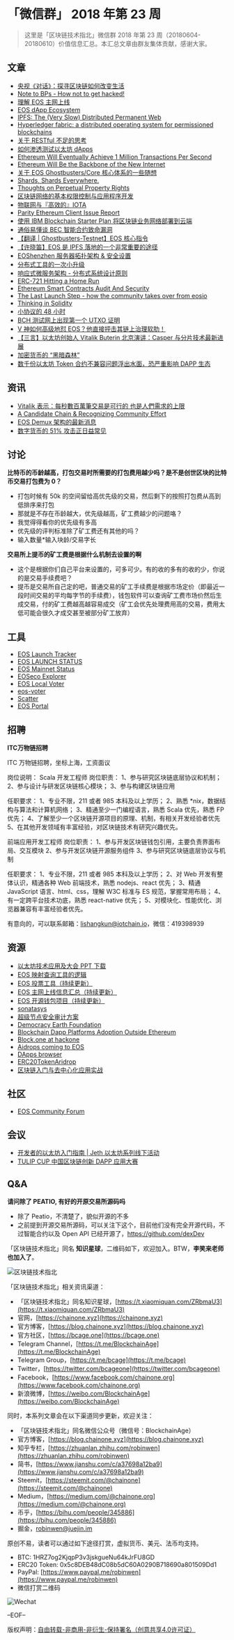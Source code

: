 # 「微信群」 2018 年第 23 周

> 这里是「区块链技术指北」微信群 2018 年第 23 周（20180604-20180610）价值信息汇总。本汇总文章由群友集体贡献，感谢大家。

## 文章

* [央视《对话》：探寻区块链如何改变生活](https://bcage.one/d/545-cctv-2)
* [Note to BPs - How not to get hacked!](https://bcage.one/d/547-note-to-bps-how-not-to-get-hacked)
* [理解 EOS 主网上线](https://bcage.one/d/549-eos)
* [EOS dApp Ecosystem](https://bcage.one/d/551-eos-dapp-ecosystem)
* [IPFS: The (Very Slow) Distributed Permanent Web](https://bcage.one/d/553-ipfs-the-very-slow-distributed-permanent-web)
* [Hyperledger fabric: a distributed operating system for permissioned blockchains](https://bcage.one/d/554-hyperledger-fabric-a-distributed-operating-system-for-permissioned-blockchains)
* [关于 RESTful 不足的思考](https://bcage.one/d/559-restful)
* [如何渗透测试以太坊 dApps](https://bcage.one/d/560-dapps)
* [Ethereum Will Eventually Achieve 1 Million Transactions Per Second](https://bcage.one/d/562-ethereum-will-eventually-achieve-1-million-transactions-per-second)
* [Ethereum Will Be the Backbone of the New Internet](https://bcage.one/d/563-ethereum-will-be-the-backbone-of-the-new-internet)
* [关于 EOS Ghostbusters/Core 核心体系的一些随想](https://bcage.one/d/564-eos-ghostbusters-core)
* [Shards, Shards Everywhere.](https://bcage.one/d/565-shards-shards-everywhere)
* [Thoughts on Perpetual Property Rights](https://bcage.one/d/566-thoughts-on-perpetual-property-rights)
* [区块链网络的基本权限控制与应用程序开发](https://bcage.one/d/567-hyperledger-fabric)
* [物联网与『高效的』IOTA](https://bcage.one/d/573-iota)
* [Parity Ethereum Client Issue Report](https://bcage.one/d/574-parity-ethereum-client-issue-report)
* [使用 IBM Blockchain Starter Plan 将区块链业务网络部署到云端](https://bcage.one/d/575-ibm-blockchain-starter-plan)
* [通俗易懂谈 BEC 智能合约致命漏洞](https://bcage.one/d/576-bec)
* [【翻译 | Ghostbusters-Testnet】EOS 核心指令](https://bcage.one/d/578-ghostbusters-testnet-eos)
* [【许晓笛】EOS 是 IPFS 落地的一个非常重要的途径](https://bcage.one/d/579-eos-ipfs)
* [EOShenzhen 服务器拓扑架构 & 安全设置](https://bcage.one/d/580-eoshenzhen)
* [分布式工具的一次小升级](https://bcage.one/d/590-distributed-redis-tool)
* [响应式微服务架构 - 分布式系统设计原则](https://bcage.one/d/591-microservice)
* [ERC-721 Hitting a Home Run](https://bcage.one/d/592-erc-721-hitting-a-home-run)
* [Ethereum Smart Contracts Audit And Security](https://bcage.one/d/593-ethereum-smart-contracts-audit-and-security)
* [The Last Launch Step - how the community takes over from eosio](https://bcage.one/d/594-the-last-launch-step-how-the-community-takes-over-from-eosio)
* [Thinking in Solidity](https://bcage.one/d/595-thinking-in-solidity)
* [小协议的 48 小时](https://bcage.one/d/597-48)
* [BCH 测试网上出现第一个 UTXO 证明](https://mp.weixin.qq.com/s/sTUzC53r1vRopVn2kOA4tQ)
* [V 神如何高级地怼 EOS？他直接抨击其链上治理软肋！](https://mp.weixin.qq.com/s/1mmVo3AlZia0VdhFVhzYEw)
* [【三言】以太坊创始人 Vitalik Buterin 北京演讲：Casper 与分片技术最新进展](http://sanyanblockchain.com/archives/28220)
* [加密货币的 “黑暗森林”](https://mp.weixin.qq.com/s/uBH62HOwnUgTQLJQBJwlKg)
* [数千份以太坊 Token 合约不兼容问题浮出水面，恐严重影响 DAPP 生态](https://mp.weixin.qq.com/s/1MB-t_yZYsJDTPRazD1zAA)

## 资讯

* [Vitalik 表示：每秒數百萬筆交易是可行的 也是人們需求的上限](https://bcage.one/d/550-vitalik)
* [A Candidate Chain & Recognizing Community Effort](https://bcage.one/d/552-a-candidate-chain-recognizing-community-effort)
* [EOS Demux 架构的最新消息](https://bcage.one/d/598-eos-demux)
* [数字货币的 51% 攻击正日益常见](https://bcage.one/d/599-51)

## 讨论

**比特币的币龄越高，打包交易时所需要的打包费用越少吗？是不是创世区块的比特币交易打包费为 0？**

* 打包时候有 50k 的空间留给高优先级的交易，然后剩下的按照打包费从高到低排序来打包
* 那就是不存在币龄越大，优先级越高，矿工费越少的问题咯？
* 我觉得得看你的优先级有多高
* 优先级的评判标准除了矿工费还有其他的吗？
* 输入数量*输入块龄/交易字长

**交易所上提币的矿工费是根据什么机制去设置的啊**

* 这个是根据你们自己平台来设置的，可多可少。有的收的多有的收的少，你说的是交易手续费吧？
* 提币是交易所自己定的吧，普通交易的矿工手续费是根据市场定价（即最近一段时间交易的平均每字节的手续费），钱包软件可以查询矿工费市场价然后生成交易，付的矿工费越高越容易成交（矿工会优先处理费用高的交易，费用太低可能会很久才成交甚至被部分矿工放弃）

## 工具

* [EOS Launch Tracker](https://bcage.one/d/546-eos-launch-tracker)
* [EOS LAUNCH STATUS](https://bcage.one/d/561-eos-launch-status)
* [EOS Mainnet Status](https://bcage.one/d/568-eos-mainnet-status)
* [EOSeco Explorer](https://bcage.one/d/571-eoseco-explorer)
* [EOS Local Voter](https://bcage.one/d/581-eos-local-voter)
* [eos-voter](https://bcage.one/d/582-eos-voter)
* [Scatter](https://bcage.one/d/586-scatter)
* [EOS Portal](https://bcage.one/d/596-eos-portal)

## 招聘

**ITC万物链招聘**

ITC 万物链招聘，坐标上海，工资面议

岗位说明：
Scala 开发工程师
岗位职责：
1、参与研究区块链底层协议和机制；
2、参与设计与研发区块链核心模块；
3、参与构建区块链应用

任职要求：
1、专业不限，211 或者 985 本科及以上学历；
2、熟悉 *nix，数据结构与算法和计算机网络；
3、精通至少一门编程语言，熟悉 Scala 优先，熟悉 FP 优先；
4、了解至少一个区块链开源项目的原理、机制，有相关开发经验者优先
5、在其他开发领域有丰富经验，对区块链技术有研究兴趣优先。

前端应用开发工程师
岗位职责：
1、参与开发区块链钱包引用，主要负责界面布局、交互模块
2、参与开发区块链开源服务组件
3、参与研究区块链底层协议与机制

任职要求：
1、专业不限，211 或者 985 本科及以上学历；
2、对 Web 开发有整体认识，精通各种 Web 前端技术，熟悉 nodejs、react 优先；
3、精通 JavaScript 语言、html、css，理解 W3C 标准与 ES 规范，掌握常用布局；
4、有一定跨平台技术功底，熟悉 react-native 优先；
5、对模块化、性能优化、浏览器兼容有丰富经验者优先。

有意向的，可以联系邮箱：lishangkun@iotchain.io，微信：419398939

## 资源

* [以太坊技术应用及大会 PPT 下载](https://bcage.one/d/544-ethereum-ppt)
* [EOS 映射查询工具的逻辑](https://bcage.one/d/555-eos)
* [EOS 投票工具（持续更新）](https://bcage.one/d/556-eos)
* [EOS 主网上线信息汇总（持续更新）](https://bcage.one/d/557-eos)
* [EOS 开源钱包项目（持续更新）](https://bcage.one/d/558-eos)
* [sonatasys](https://bcage.one/d/569-sonatasys)
* [超级节点安全审计方案](https://bcage.one/d/570-audit)
* [Democracy Earth Foundation](https://bcage.one/d/572-democracy-earth-foundation)
* [Blockchain Dapp Platforms Adoption Outside Ethereum](https://bcage.one/d/577-blockchain-dapp-platforms-adoption-outside-ethereum)
* [Block.one at hackone](https://bcage.one/d/583-block-one-at-hackone)
* [Aidrops coming to EOS](https://bcage.one/d/584-aidrops-coming-to-eos)
* [DApps browser](https://bcage.one/d/587-dapps-browser)
* [ERC20TokenAridrop](https://bcage.one/d/588-erc20tokenaridrop)
* [区块链入门与去中心化应用实战](https://coding.m.imooc.com/classindex.html?cid=214)

## 社区

* [EOS Community Forum](https://bcage.one/d/585-eos-community-forum)

## 会议

* [开发者的以太坊入门指南 | Jeth 以太坊系列线下活动](https://bcage.one/d/548-jeth)
* [TULIP CUP 中国区块链创新 DAPP 应用大赛](http://www.huodongxing.com/event/4442931634300?td=8032961741050)

## Q&A

**请问除了 PEATIO,  有好的开原交易所源码吗**

* 除了 Peatio，不清楚了，貌似开源的不多
* 之前提到开源交易所源码，可以关注下这个，目前他们没有完全开源代码，不过智能合约以及 Open API 已经开源了，https://github.com/dexDev

「区块链技术指北」同名 **知识星球**，二维码如下，欢迎加入。BTW，**李笑来老师也加入了**。

![区块链技术指北](https://i.imgur.com/RBmpxTL.png)

「区块链技术指北」相关资讯渠道：

* 「区块链技术指北」同名知识星球，[https://t.xiaomiquan.com/ZRbmaU3](https://t.xiaomiquan.com/ZRbmaU3)
* 官网，[https://chainone.xyz](https://chainone.xyz)
* 官方博客，[https://blog.chainone.xyz](https://blog.chainone.xyz)
* 官方社区，[https://bcage.one](https://bcage.one)
* Telegram Channel，[https://t.me/BlockchainAge](https://t.me/BlockchainAge)
* Telegram Group，[https://t.me/bcage](https://t.me/bcage)
* Twitter，[https://twitter.com/bcageone](https://twitter.com/bcageone)
* Facebook，[https://www.facebook.com/chainone.org](https://www.facebook.com/chainone.org)
* 新浪微博，[https://weibo.com/BlockchainAge](https://weibo.com/BlockchainAge)

同时，本系列文章会在以下渠道同步更新，欢迎关注：

* 「区块链技术指北」同名微信公众号（微信号：BlockchainAge）
* 官方博客，[https://blog.chainone.xyz](https://blog.chainone.xyz)
* 知乎专栏，[https://zhuanlan.zhihu.com/robinwen](https://zhuanlan.zhihu.com/robinwen)
* 简书，[https://www.jianshu.com/c/a37698a12ba9](https://www.jianshu.com/c/a37698a12ba9)
* Steemit，[https://steemit.com/@chainone](https://steemit.com/@chainone)
* Medium，[https://medium.com/@chainone.org](https://medium.com/@chainone.org)
* 币乎，[https://bihu.com/people/345886](https://bihu.com/people/345886)
* 掘金，[robinwen@juejin.im](https://juejin.im/user/5673ccae60b2260ee435f89a/posts)

原创不易，读者可以通过如下途径打赏，虚拟货币、美元、法币均支持。

* BTC: 1HRZ7og2KjqpP3v3jskgueNu64kJrFU8GD
* ERC20 Token: 0x5c8DEB48dC08b5dC60A0290B718690a801509Dd1
* PayPal: [https://www.paypal.me/robinwen](https://www.paypal.me/robinwen)
* 微信打赏二维码

![Wechat](https://i.imgur.com/hKyy9lI.jpg)

–EOF–

版权声明：[自由转载-非商用-非衍生-保持署名（创意共享4.0许可证）](http://creativecommons.org/licenses/by-nc-nd/4.0/deed.zh)